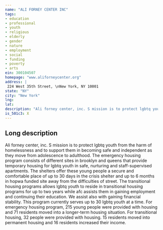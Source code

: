 ```yaml
---
name: "ALI FORNEY CENTER INC"
tags:
- education
- professional
- youth
- religious
- elderly
- gender
- nature
- employment
- social
- funding
- poverty
- arts
ein: 300104507
homepage: "www.aliforneycenter.org"
address: |
 224 West 35th Street, \nNew York, NY 10001
state: "NY"
city: "New York"
lng: 
lat: 
description: "Ali forney center, inc. S mission is to protect lgbtq youth from the harm of homelessness and to support them in becoming safe and independent as they move from adolescence to adulthood. "
is_501c3: X
---
```


## Long description

Ali forney center, inc. S mission is to protect lgbtq youth from the harm of homelessness and to support them in becoming safe and independent as they move from adolescence to adulthood. The emergency housing program consists of different sites in brooklyn and queens that provide temporary housing for lgbtq youth in safe, nurturing and staff-supervised apartments. The shelters offer these young people a secure and comfortable place of up to 30 days in the crisis shelter and up to 6 months in hopwa funded site away from the difficulties of street. The transitional housing programs allows lgbtq youth to reside in transitional housing programs for up to two years while afc assists them in gaining employment and continuing their education. We assist also with gaining financial stability. This program currently serves up to 30 lgbtq youth at a time. For emergency housing program, 215 young people were provided with housing and 71 residents moved into a longer-term housing situation. For transitional housing, 32 people were provided with housing. 15 residents moved into permanent housing and 16 residents increased their income. 
